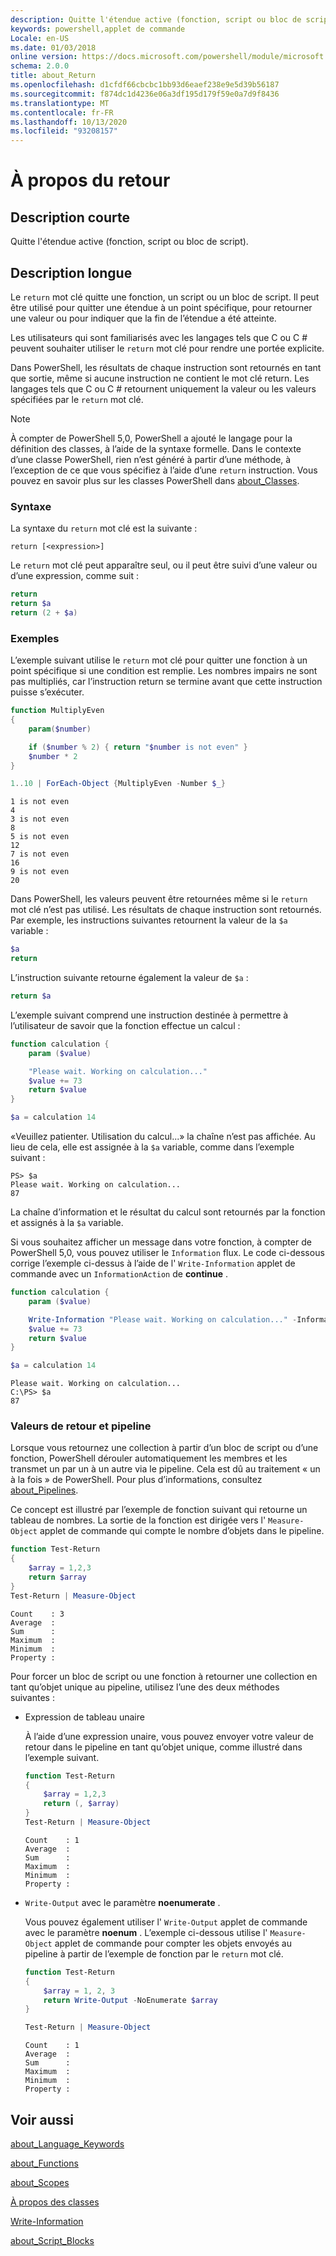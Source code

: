 ```yaml
---
description: Quitte l'étendue active (fonction, script ou bloc de script).
keywords: powershell,applet de commande
Locale: en-US
ms.date: 01/03/2018
online version: https://docs.microsoft.com/powershell/module/microsoft.powershell.core/about/about_return?view=powershell-7&WT.mc_id=ps-gethelp
schema: 2.0.0
title: about_Return
ms.openlocfilehash: d1cfdf66cbcbc1bb93d6eaef238e9e5d39b56187
ms.sourcegitcommit: f874dc1d4236e06a3df195d179f59e0a7d9f8436
ms.translationtype: MT
ms.contentlocale: fr-FR
ms.lasthandoff: 10/13/2020
ms.locfileid: "93208157"
---
```

# <a name="about-return"></a>À propos du retour

## <a name="short-description"></a>Description courte

Quitte l'étendue active (fonction, script ou bloc de script).

## <a name="long-description"></a>Description longue

Le `return` mot clé quitte une fonction, un script ou un bloc de script. Il peut être utilisé pour quitter une étendue à un point spécifique, pour retourner une valeur ou pour indiquer que la fin de l’étendue a été atteinte.

Les utilisateurs qui sont familiarisés avec les langages tels que C ou C \# peuvent souhaiter utiliser le `return` mot clé pour rendre une portée explicite.

Dans PowerShell, les résultats de chaque instruction sont retournés en tant que sortie, même si aucune instruction ne contient le mot clé return. Les langages tels que C ou C \# retournent uniquement la valeur ou les valeurs spécifiées par le `return` mot clé.

> [!NOTE]
> À compter de PowerShell 5,0, PowerShell a ajouté le langage pour la définition des classes, à l’aide de la syntaxe formelle.  Dans le contexte d’une classe PowerShell, rien n’est généré à partir d’une méthode, à l’exception de ce que vous spécifiez à l’aide d’une `return` instruction. Vous pouvez en savoir plus sur les classes PowerShell dans [about_Classes](about_Classes.md).

### <a name="syntax"></a>Syntaxe

La syntaxe du `return` mot clé est la suivante :

```
return [<expression>]
```

Le `return` mot clé peut apparaître seul, ou il peut être suivi d’une valeur ou d’une expression, comme suit :

```powershell
return
return $a
return (2 + $a)
```

### <a name="examples"></a>Exemples

L’exemple suivant utilise le `return` mot clé pour quitter une fonction à un point spécifique si une condition est remplie. Les nombres impairs ne sont pas multipliés, car l’instruction return se termine avant que cette instruction puisse s’exécuter.

```powershell
function MultiplyEven
{
    param($number)

    if ($number % 2) { return "$number is not even" }
    $number * 2
}

1..10 | ForEach-Object {MultiplyEven -Number $_}
```

```output
1 is not even
4
3 is not even
8
5 is not even
12
7 is not even
16
9 is not even
20
```

Dans PowerShell, les valeurs peuvent être retournées même si le `return` mot clé n’est pas utilisé.
Les résultats de chaque instruction sont retournés. Par exemple, les instructions suivantes retournent la valeur de la `$a` variable :

```powershell
$a
return
```

L’instruction suivante retourne également la valeur de `$a` :

```powershell
return $a
```

L’exemple suivant comprend une instruction destinée à permettre à l’utilisateur de savoir que la fonction effectue un calcul :

```powershell
function calculation {
    param ($value)

    "Please wait. Working on calculation..."
    $value += 73
    return $value
}

$a = calculation 14
```

«Veuillez patienter. Utilisation du calcul...» la chaîne n’est pas affichée. Au lieu de cela, elle est assignée à la `$a` variable, comme dans l’exemple suivant :

```
PS> $a
Please wait. Working on calculation...
87
```

La chaîne d’information et le résultat du calcul sont retournés par la fonction et assignés à la `$a` variable.

Si vous souhaitez afficher un message dans votre fonction, à compter de PowerShell 5,0, vous pouvez utiliser le `Information` flux. Le code ci-dessous corrige l’exemple ci-dessus à l’aide de l' `Write-Information` applet de commande avec un `InformationAction` de **continue** .

```powershell
function calculation {
    param ($value)

    Write-Information "Please wait. Working on calculation..." -InformationAction Continue
    $value += 73
    return $value
}

$a = calculation 14
```

```output
Please wait. Working on calculation...
C:\PS> $a
87
```

### <a name="return-values-and-the-pipeline"></a>Valeurs de retour et pipeline

Lorsque vous retournez une collection à partir d’un bloc de script ou d’une fonction, PowerShell dérouler automatiquement les membres et les transmet un par un à un autre via le pipeline. Cela est dû au traitement « un à la fois » de PowerShell. Pour plus d’informations, consultez [about_Pipelines](about_pipelines.md).

Ce concept est illustré par l’exemple de fonction suivant qui retourne un tableau de nombres. La sortie de la fonction est dirigée vers l' `Measure-Object` applet de commande qui compte le nombre d’objets dans le pipeline.

```powershell
function Test-Return
{
    $array = 1,2,3
    return $array
}
Test-Return | Measure-Object
```

```Output
Count    : 3
Average  :
Sum      :
Maximum  :
Minimum  :
Property :
```

Pour forcer un bloc de script ou une fonction à retourner une collection en tant qu’objet unique au pipeline, utilisez l’une des deux méthodes suivantes :

- Expression de tableau unaire

  À l’aide d’une expression unaire, vous pouvez envoyer votre valeur de retour dans le pipeline en tant qu’objet unique, comme illustré dans l’exemple suivant.

  ```powershell
  function Test-Return
  {
      $array = 1,2,3
      return (, $array)
  }
  Test-Return | Measure-Object
  ```

  ```Output
  Count    : 1
  Average  :
  Sum      :
  Maximum  :
  Minimum  :
  Property :
  ```

- `Write-Output` avec le paramètre **noenumerate** .

  Vous pouvez également utiliser l' `Write-Output` applet de commande avec le paramètre **noenum** . L’exemple ci-dessous utilise l' `Measure-Object` applet de commande pour compter les objets envoyés au pipeline à partir de l’exemple de fonction par le `return` mot clé.

  ```powershell
  function Test-Return
  {
      $array = 1, 2, 3
      return Write-Output -NoEnumerate $array
  }

  Test-Return | Measure-Object
  ```

  ```Output
  Count    : 1
  Average  :
  Sum      :
  Maximum  :
  Minimum  :
  Property :
  ```

## <a name="see-also"></a>Voir aussi

[about_Language_Keywords](about_Language_Keywords.md)

[about_Functions](about_Functions.md)

[about_Scopes](about_Scopes.md)

[À propos des classes](about_Classes.md)

[Write-Information](xref:Microsoft.PowerShell.Utility.Write-Information)

[about_Script_Blocks](about_Script_Blocks.md)
